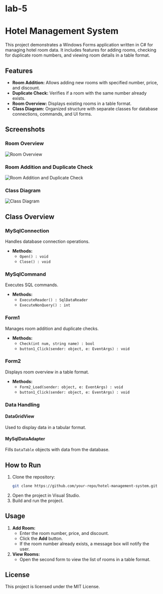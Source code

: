# lab-5
# Hotel Management System

This project demonstrates a Windows Forms application written in C# for managing hotel room data. It includes features for adding rooms, checking for duplicate room numbers, and viewing room details in a table format.

## Features
- **Room Addition:** Allows adding new rooms with specified number, price, and discount.
- **Duplicate Check:** Verifies if a room with the same number already exists.
- **Room Overview:** Displays existing rooms in a table format.
- **Class Diagram:** Organized structure with separate classes for database connections, commands, and UI forms.

## Screenshots
### Room Overview
![Room Overview](screenshot_room_overview.png)

### Room Addition and Duplicate Check
![Room Addition and Duplicate Check](screenshot_room_addition.png)

### Class Diagram
![Class Diagram](class_diagram_part1.png)

## Class Overview
### MySqlConnection
Handles database connection operations.
- **Methods:**
  - `Open() : void`
  - `Close() : void`

### MySqlCommand
Executes SQL commands.
- **Methods:**
  - `ExecuteReader() : SqlDataReader`
  - `ExecuteNonQuery() : int`

### Form1
Manages room addition and duplicate checks.
- **Methods:**
  - `Check(int num, string name) : bool`
  - `button1_Click(sender: object, e: EventArgs) : void`

### Form2
Displays room overview in a table format.
- **Methods:**
  - `Form2_Load(sender: object, e: EventArgs) : void`
  - `button1_Click(sender: object, e: EventArgs) : void`

### Data Handling
#### DataGridView
Used to display data in a tabular format.
#### MySqlDataAdapter
Fills `DataTable` objects with data from the database.

## How to Run
1. Clone the repository:
   ```bash
   git clone https://github.com/your-repo/hotel-management-system.git
   ```
2. Open the project in Visual Studio.
3. Build and run the project.

## Usage
1. **Add Room:**
   - Enter the room number, price, and discount.
   - Click the **Add** button.
   - If the room number already exists, a message box will notify the user.
2. **View Rooms:**
   - Open the second form to view the list of rooms in a table format.

## License
This project is licensed under the MIT License.
